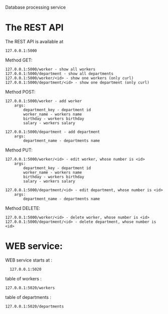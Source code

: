 Database processing service
# The REST API 
 
 The REST API is available at 
    
    127.0.0.1:5000 

Method GET:
  
    127.0.0.1:5000/worker - show all workers
    127.0.0.1:5000/department - show all departments
    127.0.0.1:5000/worker/<id> - show one workers (only curl)
    127.0.0.1:5000/department/<id> - show one department (only curl)

Method POST:
  
    127.0.0.1:5000/worker - add worker
        args:
            department_key - department id
            worker_name - workers name
            birthday - workers birthday
            salary - workers salary
        
    127.0.0.1:5000/department - add department
        args:
            department_name - departments name
    

Method PUT:

    127.0.0.1:5000/worker/<id> - edit worker, whose number is <id>
        args:
            department_key - department id
            worker_name - workers name
            birthday - workers birthday
            salary - workers salary

    127.0.0.1:5000/department/<id> - edit department, whose number is <id>
        args:
            department_name - departments name

Method DELETE:
    
    127.0.0.1:5000/worker/<id> - delete worker, whose number is <id>
    127.0.0.1:5000/department/<id> - delete department, whose number is <id>


# WEB service:

WEB service starts at :

      127.0.0.1:5020

table of workers : 

    127.0.0.1:5020/workers
    
table of departments : 

    127.0.0.1:5020/departments